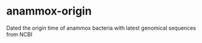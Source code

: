 # anammox-origin
Dated the origin time of anammox bacteria with latest genomical sequences from NCBI
